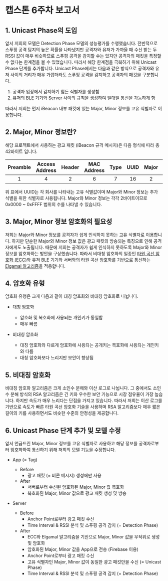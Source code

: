 # 캡스톤 6주차 보고서

## 1. Unicast Phase의 도입

앞서 저희의 모델은 Detection Phase 모델의 성능평가를 수행했습니다. 전반적으로 스푸핑 공격 탐지의 높은 확률을 나타냈지만 공격자와 유저가 가까울 때 수신 받는 두 RSSI 값이 매우 비슷하므로 스푸핑 공격을 감지할 수는 있지만 공격자의 패킷을 특정할 수 없다는 한계점을 볼 수 있었습니다. 따라서 해당 한계점을 극복하기 위해 Unicast Phase 단계를 추가합니다.
Unicast Phase에서는 다음과 같은 방식으로 공격자와 유저 사이의 거리가 매우 가깝더라도 스푸핑 공격을 감지하고 공격자의 패킷을 구분합니다.

1. 공격자 입장에서 감지하기 힘든 식별자를 생성함
2. 유저의 BLE 기기와 Server 사이의 규칙을 생성하여 일대일 통신을 가능하게 함

따라서 저희는 먼저 iBeacon 내부 패킷에 있는 Major, Minor 정보를 고유 식별자로 이용합니다.

## 2. Major, Minor 정보란?

해당 프로젝트에서 사용하는 광고 패킷 (iBeacon 규격 메시지)은 다음 형식에 따라 총 42바이트 입니다.

| Preamble | Access Address | Header | MAC Address | Type | UUID | Major | Minor | Tx Power | RSSI |
| :------: | :------------: | :----: | :---------: | :--: | :--: | :---: | :---: | :------: | :--: |
|    1     |       4        |   2    |      6      |  7   |  16  |   2   |   2   |    1     |  1   |

위 표에서 UUID는 각 회사를 나타내는 고유 식별값이며 Major와 Minor 정보는 추가 식별을 위한 식별자로 사용됩니다. Major와 Minor 정보는 각각 2바이트이므로 0x0000 ~ 0xFFFF 범위의 수를 나타낼 수 있습니다.

## 3. Major, Minor 정보 암호화의 필요성

저희는 Major와 Minor 정보를 공격자가 쉽게 인식하지 못하는 고유 식별자로 이용합니다. 하지만 단순한 Major와 Minor 정보 값은 광고 패킷의 방송되는 특징으로 인해 공격자에게도 노출됩니다. 때문에 저희는 공격자가 쉽게 인식하지 못하도록 Major와 Minor 정보를 암호화하는 방안을 구상했습니다. 따라서 비대칭 암호화의 일종인 [타원 곡선 암호화 (ECC)]()와 유저 BLE 기기와 서버와의 타원 곡선 암호화를 기반으로 통신하는 [Elgamal 알고리즘](https://github.com/kookmin-sw/capstone-2022-04/blob/main/report/6%EC%A3%BC%EC%B0%A8/Elgamal.md)을 적용합니다.

## 4. 암호화 유형

암호화 유형은 크게 다음과 같이 대칭 암호화와 비대칭 암호화로 나뉩니다.

* 대칭 암호화
   * 암호화 및 복호화에 사용되는 개인키가 동일함
   * 매우 빠름

* 비대칭 암호화
   * 대칭 암호화와 다르게 암호화에 사용되는 공개키는 복호화에 사용되는 개인키와 다름
   * 대칭 암호화보다 느리지만 보안이 향상됨

## 5. 비대칭 암호화

비대칭 암호화 알고리즘은 크게 소인수 분해와 이산 로그로 나뉩니다. 그 중에서도 소인수 분해 방식의 RSA 알고리즘은 긴 키와 우수한 보안 기능으로 시장 점유율이 가장 높습니다. 하지만 속도가 매우 느리다는 단점을 가지고 있습니다. 따라서 저희는 이산 로그를 기반으로 속도가 빠른 타원 곡선 암호화 기술을 사용하며 RSA 알고리즘보다 매우 짧은 길이의 키를 사용하면서도 비슷한 수준의 안정성을 제공합니다.

## 6. Unicast Phase 단계 추가 및 모델 수정

앞서 언급드린 Major, Minor 정보를 고유 식별자로 사용하고 해당 정보를 공격자로부터 암호화하여 통신하기 위해 저희의 모델 기능을 수정합니다.

* App (= Tag)
   * Before
      * 광고 패킷 (= 비콘 메시지) 생성에만 사용
   * After
      * 서버로부터 수신된 암호화된 Major, Minor 값 복호화
      * 복호화된 Major, Minor 값으로 광고 패킷 생성 및 방송

* Server
   * Before
      * Anchor Point로부터 광고 패킷 수신
      * Time Interval & RSSI 분석 및 스푸핑 공격 감지 (= Detection Phase)
   * After
      * ECC와 Elgamal 알고리즘을 기반으로 Major, Minor 값을 무작위로 생성 및 암호화
      * 암호화된 Major, Minor 값을 App으로 전송 (Firebase 이용)
      * Anchor Point로부터 광고 패킷 수신
      * 고유 식별자인 Major, Minor 값이 동일한 광고 패킷만을 수신 (= Unicast Phase)
      * Time Interval & RSSI 분석 및 스푸핑 공격 감지 (= Detection Phase)